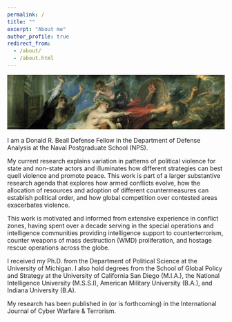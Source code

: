```yaml
---
permalink: /
title: ""
excerpt: "About me"
author_profile: true
redirect_from: 
  - /about/
  - /about.html
---
```

![image](/images/los-horrores-de-la-guerra.png)

I am a Donald R. Beall Defense Fellow in the Department of Defense Analysis at the Naval Postgraduate School (NPS). 

My current research explains variation in patterns of political violence for state and non-state actors and illuminates how different strategies can best quell violence and promote peace. This work is part of a larger substantive research agenda that explores how armed conflicts evolve, how the allocation of resources and adoption of different countermeasures can establish political order, and how global competition over contested areas exacerbates violence.

This work is motivated and informed from extensive experience in conflict zones, having spent over a decade serving in the special operations and intelligence communities providing intelligence support to counterterrorism, counter weapons of mass destruction (WMD) proliferation, and hostage rescue operations across the globe.

I received my Ph.D. from the Department of Political Science at the University of Michigan. I also hold degrees from the School of Global Policy and Strategy at the University of California San Diego (M.I.A.), the National Intelligence University (M.S.S.I), American Military University (B.A.), and Indiana University (B.A).

My research has been published in (or is forthcoming) in the International Journal of Cyber Warfare & Terrorism.  

